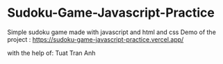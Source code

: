 # Sudoku-Game-Javascript-Practice
Simple sudoku game made with javascript and html and css 
Demo of the project : https://sudoku-game-javascript-practice.vercel.app/

with the help of:
Tuat Tran Anh
